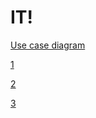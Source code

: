 # IT!
[Use case diagram](https://github.com/VilardCool/IT/blob/main/img/UseCaseDiagram.png)

[1](https://github.com/VilardCool/IT/blob/main/docs/1/1.md)

[2](https://github.com/VilardCool/IT/blob/main/docs/2/2.md)

[3](https://github.com/VilardCool/IT/blob/main/docs/3/3.md)
